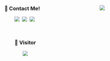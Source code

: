 <!--  헤더꾸미기
![header](https://capsule-render.vercel.app/api?text=Welcome!&type=waving&color=auto&height=200&section=header)
-->

<div align="center">

<img align="right" src="https://github-readme-stats.vercel.app/api?username=pythonstrup">

<h3> 🤙 Contact Me! </h3>
<p>
    <a href="https://myvelop.tistory.com/"><img src="https://img.shields.io/badge/My Blog-000000?style=flat-square&logo=Storyblok&logoColor=white"/></a>&nbsp
    <a href="https://www.linkedin.com/in/jong-hyeok-park-6b062821a/"><img src="https://img.shields.io/badge/LinkedIn-0A66C2?style=flat-square&logo=LinkedIn&logoColor=white"/></a>&nbsp
    <a href="matilto:pythonstrup@gmail.com"><img src="https://img.shields.io/badge/pythonstrup@gmail.com-EA4335?style=flat-square&logo=Gmail&logoColor=white"/></a>&nbsp
</p>

<br/>

<h3> 🙌 Visitor </h3>

<a href="https://github.com/pythonstrup"><img src="https://hits.seeyoufarm.com/api/count/incr/badge.svg?url=https%3A%2F%2Fgithub.com%2Fpythonstrup%2Fhit-counter&count_bg=%23B6CD0D&title_bg=%230E1160&icon=github.svg&icon_color=%23E7E7E7&title=Github+Visitor&edge_flat=false"></a>

</div>
